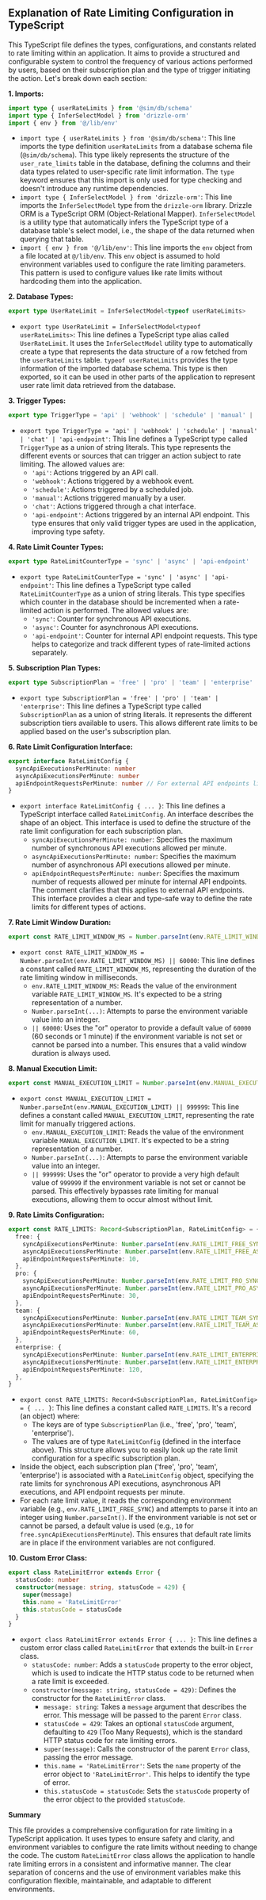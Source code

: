 ## Explanation of Rate Limiting Configuration in TypeScript

This TypeScript file defines the types, configurations, and constants related to rate limiting within an application. It aims to provide a structured and configurable system to control the frequency of various actions performed by users, based on their subscription plan and the type of trigger initiating the action. Let's break down each section:

**1. Imports:**

```typescript
import type { userRateLimits } from '@sim/db/schema'
import type { InferSelectModel } from 'drizzle-orm'
import { env } from '@/lib/env'
```

-   `import type { userRateLimits } from '@sim/db/schema'`: This line imports the type definition `userRateLimits` from a database schema file (`@sim/db/schema`).  This type likely represents the structure of the `user_rate_limits` table in the database, defining the columns and their data types related to user-specific rate limit information. The `type` keyword ensures that this import is only used for type checking and doesn't introduce any runtime dependencies.
-   `import type { InferSelectModel } from 'drizzle-orm'`: This line imports the `InferSelectModel` type from the `drizzle-orm` library. Drizzle ORM is a TypeScript ORM (Object-Relational Mapper). `InferSelectModel` is a utility type that automatically infers the TypeScript type of a database table's select model, i.e., the shape of the data returned when querying that table.
-   `import { env } from '@/lib/env'`: This line imports the `env` object from a file located at `@/lib/env`. This `env` object is assumed to hold environment variables used to configure the rate limiting parameters. This pattern is used to configure values like rate limits without hardcoding them into the application.

**2. Database Types:**

```typescript
export type UserRateLimit = InferSelectModel<typeof userRateLimits>
```

-   `export type UserRateLimit = InferSelectModel<typeof userRateLimits>`: This line defines a TypeScript type alias called `UserRateLimit`. It uses the `InferSelectModel` utility type to automatically create a type that represents the data structure of a row fetched from the `userRateLimits` table.  `typeof userRateLimits` provides the type information of the imported database schema. This type is then exported, so it can be used in other parts of the application to represent user rate limit data retrieved from the database.

**3. Trigger Types:**

```typescript
export type TriggerType = 'api' | 'webhook' | 'schedule' | 'manual' | 'chat' | 'api-endpoint'
```

-   `export type TriggerType = 'api' | 'webhook' | 'schedule' | 'manual' | 'chat' | 'api-endpoint'`: This line defines a TypeScript type called `TriggerType` as a union of string literals. This type represents the different events or sources that can trigger an action subject to rate limiting.  The allowed values are:
    -   `'api'`: Actions triggered by an API call.
    -   `'webhook'`: Actions triggered by a webhook event.
    -   `'schedule'`: Actions triggered by a scheduled job.
    -   `'manual'`: Actions triggered manually by a user.
    -   `'chat'`: Actions triggered through a chat interface.
    -   `'api-endpoint'`: Actions triggered by an internal API endpoint.
    This type ensures that only valid trigger types are used in the application, improving type safety.

**4. Rate Limit Counter Types:**

```typescript
export type RateLimitCounterType = 'sync' | 'async' | 'api-endpoint'
```

-   `export type RateLimitCounterType = 'sync' | 'async' | 'api-endpoint'`: This line defines a TypeScript type called `RateLimitCounterType` as a union of string literals. This type specifies which counter in the database should be incremented when a rate-limited action is performed. The allowed values are:
    -   `'sync'`: Counter for synchronous API executions.
    -   `'async'`: Counter for asynchronous API executions.
    -   `'api-endpoint'`: Counter for internal API endpoint requests.
    This type helps to categorize and track different types of rate-limited actions separately.

**5. Subscription Plan Types:**

```typescript
export type SubscriptionPlan = 'free' | 'pro' | 'team' | 'enterprise'
```

-   `export type SubscriptionPlan = 'free' | 'pro' | 'team' | 'enterprise'`: This line defines a TypeScript type called `SubscriptionPlan` as a union of string literals. It represents the different subscription tiers available to users. This allows different rate limits to be applied based on the user's subscription plan.

**6. Rate Limit Configuration Interface:**

```typescript
export interface RateLimitConfig {
  syncApiExecutionsPerMinute: number
  asyncApiExecutionsPerMinute: number
  apiEndpointRequestsPerMinute: number // For external API endpoints like /api/v1/logs
}
```

-   `export interface RateLimitConfig { ... }`: This line defines a TypeScript interface called `RateLimitConfig`.  An interface describes the shape of an object.  This interface is used to define the structure of the rate limit configuration for each subscription plan.
    -   `syncApiExecutionsPerMinute: number`:  Specifies the maximum number of synchronous API executions allowed per minute.
    -   `asyncApiExecutionsPerMinute: number`: Specifies the maximum number of asynchronous API executions allowed per minute.
    -   `apiEndpointRequestsPerMinute: number`: Specifies the maximum number of requests allowed per minute for internal API endpoints.  The comment clarifies that this applies to external API endpoints.
    This interface provides a clear and type-safe way to define the rate limits for different types of actions.

**7. Rate Limit Window Duration:**

```typescript
export const RATE_LIMIT_WINDOW_MS = Number.parseInt(env.RATE_LIMIT_WINDOW_MS) || 60000
```

-   `export const RATE_LIMIT_WINDOW_MS = Number.parseInt(env.RATE_LIMIT_WINDOW_MS) || 60000`: This line defines a constant called `RATE_LIMIT_WINDOW_MS`, representing the duration of the rate limiting window in milliseconds.
    -   `env.RATE_LIMIT_WINDOW_MS`: Reads the value of the environment variable `RATE_LIMIT_WINDOW_MS`. It's expected to be a string representation of a number.
    -   `Number.parseInt(...)`: Attempts to parse the environment variable value into an integer.
    -   `|| 60000`:  Uses the "or" operator to provide a default value of `60000` (60 seconds or 1 minute) if the environment variable is not set or cannot be parsed into a number. This ensures that a valid window duration is always used.

**8. Manual Execution Limit:**

```typescript
export const MANUAL_EXECUTION_LIMIT = Number.parseInt(env.MANUAL_EXECUTION_LIMIT) || 999999
```

-   `export const MANUAL_EXECUTION_LIMIT = Number.parseInt(env.MANUAL_EXECUTION_LIMIT) || 999999`: This line defines a constant called `MANUAL_EXECUTION_LIMIT`, representing the rate limit for manually triggered actions.
    -   `env.MANUAL_EXECUTION_LIMIT`: Reads the value of the environment variable `MANUAL_EXECUTION_LIMIT`.  It's expected to be a string representation of a number.
    -   `Number.parseInt(...)`: Attempts to parse the environment variable value into an integer.
    -   `|| 999999`: Uses the "or" operator to provide a very high default value of `999999` if the environment variable is not set or cannot be parsed. This effectively bypasses rate limiting for manual executions, allowing them to occur almost without limit.

**9. Rate Limits Configuration:**

```typescript
export const RATE_LIMITS: Record<SubscriptionPlan, RateLimitConfig> = {
  free: {
    syncApiExecutionsPerMinute: Number.parseInt(env.RATE_LIMIT_FREE_SYNC) || 10,
    asyncApiExecutionsPerMinute: Number.parseInt(env.RATE_LIMIT_FREE_ASYNC) || 50,
    apiEndpointRequestsPerMinute: 10,
  },
  pro: {
    syncApiExecutionsPerMinute: Number.parseInt(env.RATE_LIMIT_PRO_SYNC) || 25,
    asyncApiExecutionsPerMinute: Number.parseInt(env.RATE_LIMIT_PRO_ASYNC) || 200,
    apiEndpointRequestsPerMinute: 30,
  },
  team: {
    syncApiExecutionsPerMinute: Number.parseInt(env.RATE_LIMIT_TEAM_SYNC) || 75,
    asyncApiExecutionsPerMinute: Number.parseInt(env.RATE_LIMIT_TEAM_ASYNC) || 500,
    apiEndpointRequestsPerMinute: 60,
  },
  enterprise: {
    syncApiExecutionsPerMinute: Number.parseInt(env.RATE_LIMIT_ENTERPRISE_SYNC) || 150,
    asyncApiExecutionsPerMinute: Number.parseInt(env.RATE_LIMIT_ENTERPRISE_ASYNC) || 1000,
    apiEndpointRequestsPerMinute: 120,
  },
}
```

-   `export const RATE_LIMITS: Record<SubscriptionPlan, RateLimitConfig> = { ... }`: This line defines a constant called `RATE_LIMITS`.  It's a record (an object) where:
    -   The keys are of type `SubscriptionPlan` (i.e., 'free', 'pro', 'team', 'enterprise').
    -   The values are of type `RateLimitConfig` (defined in the interface above).
    This structure allows you to easily look up the rate limit configuration for a specific subscription plan.
-   Inside the object, each subscription plan ('free', 'pro', 'team', 'enterprise') is associated with a `RateLimitConfig` object, specifying the rate limits for synchronous API executions, asynchronous API executions, and API endpoint requests per minute.
-   For each rate limit value, it reads the corresponding environment variable (e.g., `env.RATE_LIMIT_FREE_SYNC`) and attempts to parse it into an integer using `Number.parseInt()`. If the environment variable is not set or cannot be parsed, a default value is used (e.g., `10` for `free.syncApiExecutionsPerMinute`).  This ensures that default rate limits are in place if the environment variables are not configured.

**10. Custom Error Class:**

```typescript
export class RateLimitError extends Error {
  statusCode: number
  constructor(message: string, statusCode = 429) {
    super(message)
    this.name = 'RateLimitError'
    this.statusCode = statusCode
  }
}
```

-   `export class RateLimitError extends Error { ... }`: This line defines a custom error class called `RateLimitError` that extends the built-in `Error` class.
    -   `statusCode: number`:  Adds a `statusCode` property to the error object, which is used to indicate the HTTP status code to be returned when a rate limit is exceeded.
    -   `constructor(message: string, statusCode = 429)`: Defines the constructor for the `RateLimitError` class.
        -   `message: string`:  Takes a `message` argument that describes the error. This message will be passed to the parent `Error` class.
        -   `statusCode = 429`: Takes an optional `statusCode` argument, defaulting to `429` (Too Many Requests), which is the standard HTTP status code for rate limiting errors.
        -   `super(message)`: Calls the constructor of the parent `Error` class, passing the error message.
        -   `this.name = 'RateLimitError'`: Sets the `name` property of the error object to `'RateLimitError'`. This helps to identify the type of error.
        -   `this.statusCode = statusCode`: Sets the `statusCode` property of the error object to the provided `statusCode`.

**Summary**

This file provides a comprehensive configuration for rate limiting in a TypeScript application. It uses types to ensure safety and clarity, and environment variables to configure the rate limits without needing to change the code. The custom `RateLimitError` class allows the application to handle rate limiting errors in a consistent and informative manner. The clear separation of concerns and the use of environment variables make this configuration flexible, maintainable, and adaptable to different environments.
